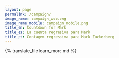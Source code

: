 ```yaml
---
layout: page
permalink: /campaign/
image_name: campaign_web.png
image_name_mobile: campaign_mobile.png
title_en: Countdown for Mark
title_es: La cuenta regresiva para Mark
title_pt: Contagem regressiva para Mark Zuckerberg
---
```


<div class="uk-width-2xlarge uk-text-justify uk-align-center">
  {% translate_file learn_more.md %}
</div>

